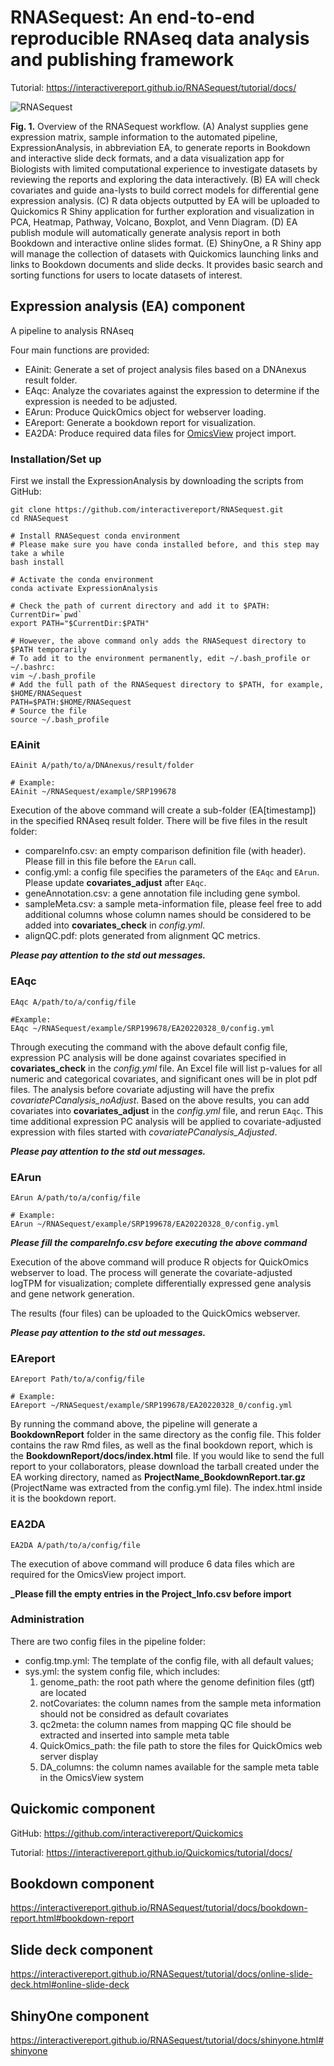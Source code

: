 # RNASequest: An end-to-end reproducible RNAseq data analysis and publishing framework

Tutorial: https://interactivereport.github.io/RNASequest/tutorial/docs/

![RNASequest](https://interactivereport.github.io/RNASequest/Figure1_sm.png?raw=true "RNASequest")

**Fig. 1.** Overview of the RNASequest workflow. (A) Analyst supplies gene expression matrix, sample information to the automated pipeline, ExpressionAnalysis, in abbreviation EA, to generate reports in Bookdown and interactive slide deck formats, and a data visualization app for Biologists with limited computational experience to investigate datasets by reviewing the reports and exploring the data interactively. (B) EA will check covariates and guide ana-lysts to build correct models for differential gene expression analysis. (C) R data objects outputted by EA will be uploaded to Quickomics R Shiny application for further exploration and visualization in PCA, Heatmap, Pathway, Volcano, Boxplot, and Venn Diagram. (D) EA publish module will automatically generate analysis report in both Bookdown and interactive online slides format.  (E) ShinyOne, a R Shiny app will manage the collection of datasets with Quickomics launching links and links to Bookdown documents and slide decks. It provides basic search and sorting functions for users to locate datasets of interest. 

## Expression analysis (EA) component

A pipeline to analysis RNAseq

Four main functions are provided:

  - EAinit: Generate a set of project analysis files based on a DNAnexus result folder.
  - EAqc: Analyze the covariates against the expression to determine if the expression is needed to be adjusted.
  - EArun: Produce QuickOmics object for webserver loading.
  - EAreport: Generate a bookdown report for visualization.
  - EA2DA: Produce required data files for [OmicsView](https://github.com/interactivereport/OmicsView) project import.

### Installation/Set up

First we install the ExpressionAnalysis by downloading the scripts from GitHub:

```
git clone https://github.com/interactivereport/RNASequest.git
cd RNASequest

# Install RNASequest conda environment
# Please make sure you have conda installed before, and this step may take a while
bash install

# Activate the conda environment
conda activate ExpressionAnalysis

# Check the path of current directory and add it to $PATH:
CurrentDir=`pwd`
export PATH="$CurrentDir:$PATH"

# However, the above command only adds the RNASequest directory to $PATH temporarily
# To add it to the environment permanently, edit ~/.bash_profile or ~/.bashrc:
vim ~/.bash_profile
# Add the full path of the RNASequest directory to $PATH, for example, $HOME/RNASequest
PATH=$PATH:$HOME/RNASequest
# Source the file
source ~/.bash_profile
```

### EAinit
```
EAinit A/path/to/a/DNAnexus/result/folder

# Example:
EAinit ~/RNASequest/example/SRP199678
```

Execution of the above command will create a sub-folder (EA[timestamp]) in the specified RNAseq result folder.
There will be five files in the result folder:

- compareInfo.csv: an empty comparison definition file (with header). Please fill in this file before the ```EArun``` call.
- config.yml: a config file specifies the parameters of the ```EAqc``` and ```EArun```. Please update **covariates_adjust** after ```EAqc```.
- geneAnnotation.csv: a gene annotation file including gene symbol.
- sampleMeta.csv: a sample meta-information file, please feel free to add additional columns whose column names should be considered to be added into **covariates_check** in *config.yml*.
- alignQC.pdf: plots generated from alignment QC metrics.

**_Please pay attention to the std out messages._**

### EAqc
```
EAqc A/path/to/a/config/file

#Example:
EAqc ~/RNASequest/example/SRP199678/EA20220328_0/config.yml
```

Through executing the command with the above default config file, expression PC analysis will be done against covariates specified in **covariates_check** in the *config.yml* file. An Excel file will list p-values for all numeric and categorical covariates, and significant ones will be in plot pdf files. The analysis before covariate adjusting will have the prefix *covariatePCanalysis_noAdjust*. 
Based on the above results, you can add covariates into **covariates_adjust** in the *config.yml* file, and rerun ```EAqc```. This time additional expression PC analysis will be applied to covariate-adjusted expression with files started with *covariatePCanalysis_Adjusted*. 

**_Please pay attention to the std out messages._**

### EArun
```
EArun A/path/to/a/config/file

# Example:
EArun ~/RNASequest/example/SRP199678/EA20220328_0/config.yml
```
**_Please fill the compareInfo.csv before executing the above command_**

Execution of the above command will produce R objects for QuickOmics webserver to load. The process will generate the covariate-adjusted logTPM for visualization; complete differentially expressed gene analysis and gene network generation. 

The results (four files) can be uploaded to the QuickOmics webserver.

**_Please pay attention to the std out messages._**

### EAreport

```
EAreport Path/to/a/config/file

# Example:
EAreport ~/RNASequest/example/SRP199678/EA20220328_0/config.yml
```

By running the command above, the pipeline will generate a **BookdownReport** folder in the same directory as the config file. This folder contains the raw Rmd files, as well as the final bookdown report, which is the **BookdownReport/docs/index.html** file. If you would like to send the full report to your collaborators, please download the tarball created under the EA working directory, named as **ProjectName_BookdownReport.tar.gz** (ProjectName was extracted from the config.yml file). The index.html inside it is the bookdown report.

### EA2DA
```
EA2DA A/path/to/a/config/file
```
The execution of above command will produce 6 data files which are required for the OmicsView project import.

**_Please fill the empty entries in the Project_Info.csv before import**

### Administration
There are two config files in the pipeline folder:
 - config.tmp.yml: The template of the config file, with all default values;
 - sys.yml: the system config file, which includes:
    1. genome_path: the root path where the genome definition files (gtf) are located
    2. notCovariates: the column names from the sample meta information should not be considred as default covariates
    3. qc2meta: the column names from mapping QC file should be extracted and inserted into sample meta table
    4. QuickOmics_path: the file path to store the files for QuickOmics web server display
    4. DA_columns: the column names available for the sample meta table in the OmicsView system

## Quickomic component

GitHub: https://github.com/interactivereport/Quickomics

Tutorial: https://interactivereport.github.io/Quickomics/tutorial/docs/

## Bookdown component

https://interactivereport.github.io/RNASequest/tutorial/docs/bookdown-report.html#bookdown-report

## Slide deck component

https://interactivereport.github.io/RNASequest/tutorial/docs/online-slide-deck.html#online-slide-deck


## ShinyOne component

https://interactivereport.github.io/RNASequest/tutorial/docs/shinyone.html#shinyone


